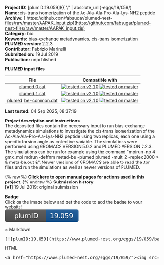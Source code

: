 **Project ID:** [plumID:19.059]({{ '/' | absolute_url }}eggs/19/059/)  
**Name:**  cis-trans isomerization of the Ac-Ala-Ala-Pro-Ala-Lys-NH2 peptide  
**Archive:** [ https://github.com/fabsugar/plumed-nest-files/raw/master/AAPAK_input.zip](https://github.com/fabsugar/plumed-nest-files/raw/master/AAPAK_input.zip)  
**Category:**  bio  
**Keywords:**  bias-exchange metadynamics, cis-trans isomerization  
**PLUMED version:**  2.2.3  
**Contributor:**  Fabrizio Marinelli  
**Submitted on:** 19 Jul 2019  
**Publication:** unpublished  
  
**PLUMED input files**  
  
| File     | Compatible with |  
|:--------:|:--------:|  
| [plumed.0.dat](./data/plumed.0.dat.md) |  [![tested on v2.10](https://img.shields.io/badge/v2.10-passing-green.svg)](data/plumed.0.dat.plumed.stderr) [![tested on master](https://img.shields.io/badge/master-passing-green.svg)](data/plumed.0.dat.plumed_master.stderr) |  
| [plumed.1.dat](./data/plumed.1.dat.md) |  [![tested on v2.10](https://img.shields.io/badge/v2.10-passing-green.svg)](data/plumed.1.dat.plumed.stderr) [![tested on master](https://img.shields.io/badge/master-passing-green.svg)](data/plumed.1.dat.plumed_master.stderr) |  
| [plumed_be-common.dat](./data/plumed_be-common.dat.md) |  [![tested on v2.10](https://img.shields.io/badge/v2.10-passing-green.svg)](data/plumed_be-common.dat.plumed.stderr) [![tested on master](https://img.shields.io/badge/master-passing-green.svg)](data/plumed_be-common.dat.plumed_master.stderr) |  
  
**Last tested:**  04 Sep 2025, 08:37:19
  
**Project description and instructions**  
The deposited files contain the necessary input to run bias-exchange metadynamics simulations to investigate the cis-trans isomerization of the Ac-Ala-Ala-Pro-Ala-Lys-NH2 peptide using two replicas, each one using a specific torsion angle as collective variable. The simulations were performed using GROMACS VERSION 5.0.2 and PLUMED VERSION 2.2.3.  The simulations can be run for example using the command  "mpirun -np 4 gmx_mpi mdrun -deffnm metad-be -plumed plumed -multi 2 -replex 2000 > & meta-be.out &". Newer versions of GROMACS are able to read the .tpr files and run the simulations as well as newer versions of PLUMED. 

  
{% raw %}
<b><a href="https://www.plumed.org/doc-master/user-doc/html/actionlist/?actions=METAD,PRINT,INCLUDE,TORSION,RANDOM_EXCHANGES" target="_blank">Click here</a> to open manual pages for actions used in this project.</b>
{% endraw %}
**Submission history**  
**[v1]** 19 Jul 2019: original submission  
  
**Badge**  
Click on the image below and get the code to add the badge to your website!  
<img src="./badge.svg" alt="plumeDnest:19.059" id="myBtn" class="badge">
<div id="myModal" class="modal">
  <div class="modal-content">
    <span class="close">&times;</span>
    Markdown<pre>[![plumID:19.059](https://www.plumed-nest.org/eggs/19/059/badge.svg)](https://www.plumed-nest.org/eggs/19/059/)</pre>
    HTML<pre>&lt;a href="https://www.plumed-nest.org/eggs/19/059/"&gt;&lt;img src="https://www.plumed-nest.org/eggs/19/059/badge.svg" alt="plumID:19.059"&gt;&lt;/a&gt;</pre>
  </div>
</div>
